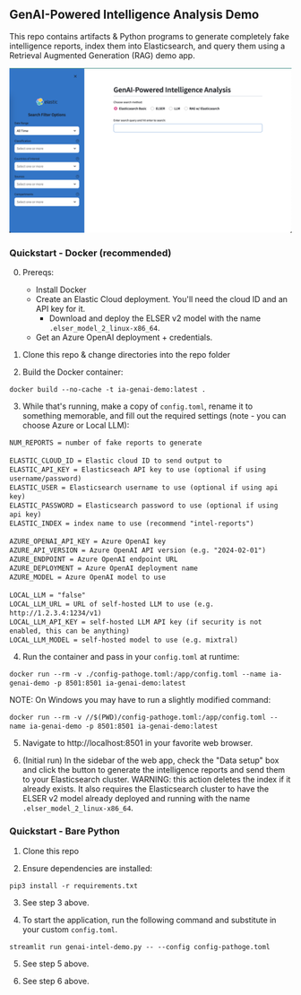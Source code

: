 ## GenAI-Powered Intelligence Analysis Demo

This repo contains artifacts & Python programs to generate completely fake intelligence reports, index them into Elasticsearch, and query them using a Retrieval Augmented Generation (RAG) demo app.

![screenshot](screenshot.png)

### Quickstart - Docker (recommended)
0. Prereqs:
    - Install Docker
    - Create an Elastic Cloud deployment. You'll need the cloud ID and an API key for it.
        - Download and deploy the ELSER v2 model with the name `.elser_model_2_linux-x86_64`.
    - Get an Azure OpenAI deployment + credentials.

1. Clone this repo & change directories into the repo folder

2. Build the Docker container:
```
docker build --no-cache -t ia-genai-demo:latest .
```

3. While that's running, make a copy of `config.toml`, rename it to something memorable, and fill out the required settings (note - you can choose Azure or Local LLM):
```
NUM_REPORTS = number of fake reports to generate

ELASTIC_CLOUD_ID = Elastic cloud ID to send output to
ELASTIC_API_KEY = Elasticseach API key to use (optional if using username/password)
ELASTIC_USER = Elasticsearch username to use (optional if using api key)
ELASTIC_PASSWORD = Elasticsearch password to use (optional if using api key)
ELASTIC_INDEX = index name to use (recommend "intel-reports")

AZURE_OPENAI_API_KEY = Azure OpenAI key
AZURE_API_VERSION = Azure OpenAI API version (e.g. "2024-02-01")
AZURE_ENDPOINT = Azure OpenAI endpoint URL
AZURE_DEPLOYMENT = Azure OpenAI deployment name
AZURE_MODEL = Azure OpenAI model to use

LOCAL_LLM = "false"
LOCAL_LLM_URL = URL of self-hosted LLM to use (e.g. http://1.2.3.4:1234/v1)
LOCAL_LLM_API_KEY = self-hosted LLM API key (if security is not enabled, this can be anything)
LOCAL_LLM_MODEL = self-hosted model to use (e.g. mixtral)
```

4. Run the container and pass in your `config.toml` at runtime:
```
docker run --rm -v ./config-pathoge.toml:/app/config.toml --name ia-genai-demo -p 8501:8501 ia-genai-demo:latest
```
NOTE: On Windows you may have to run a slightly modified command:
```
docker run --rm -v //$(PWD)/config-pathoge.toml:/app/config.toml --name ia-genai-demo -p 8501:8501 ia-genai-demo:latest
```

5. Navigate to http://localhost:8501 in your favorite web browser.

6. (Initial run) In the sidebar of the web app, check the "Data setup" box and click the button to generate the intelligence reports and send them to your Elasticsearch cluster. WARNING: this action deletes the index if it already exists. It also requires the Elasticsearch cluster to have the ELSER v2 model already deployed and running with the name `.elser_model_2_linux-x86_64`. 

### Quickstart - Bare Python
1. Clone this repo

2. Ensure dependencies are installed:
```
pip3 install -r requirements.txt
```

3. See step 3 above. 

4. To start the application, run the following command and substitute in your custom `config.toml`.
```
streamlit run genai-intel-demo.py -- --config config-pathoge.toml
```

5. See step 5 above.

6. See step 6 above.